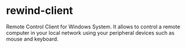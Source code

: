 # rewind-client
Remote Control Client for Windows System. It allows to control a remote computer in your local network using your peripheral devices such as mouse and keyboard.
